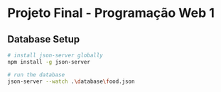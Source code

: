 # Projeto Final - Programação Web 1

## Database Setup

``` bash
# install json-server globally
npm install -g json-server

# run the database
json-server --watch .\database\food.json

```
